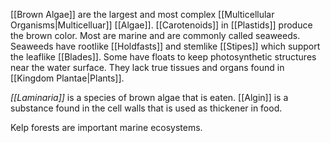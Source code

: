 [[Brown Algae]] are the largest and most complex [[Multicellular Organisms|Multicelluar]] [[Algae]]. [[Carotenoids]] in [[Plastids]] produce the brown color. Most are marine and are commonly called seaweeds. Seaweeds have rootlike [[Holdfasts]] and stemlike [[Stipes]] which support the leaflike [[Blades]]. Some have floats to keep photosynthetic structures near the water surface. They lack true tissues and organs found in [[Kingdom Plantae|Plants]].

*[[Laminaria]]* is a species of brown algae that is eaten. [[Algin]] is a substance found in the cell walls that is used as thickener in food.

Kelp forests are important marine ecosystems.